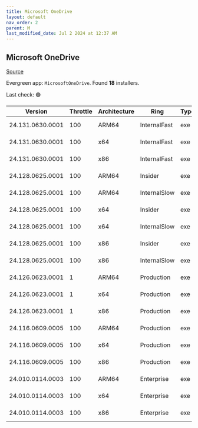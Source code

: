 ```yaml
---
title: Microsoft OneDrive
layout: default
nav_order: 2
parent: M
last_modified_date: Jul 2 2024 at 12:37 AM
---
```


## Microsoft OneDrive

[Source](https://onedrive.live.com/)

Evergreen app: `MicrosoftOneDrive`. Found **18** installers.

Last check: 🟢

| Version          | Throttle | Architecture | Ring         | Type | Sha256                                                           | URI                                                                                                                                                                  |
| ---------------- | -------- | ------------ | ------------ | ---- | ---------------------------------------------------------------- | -------------------------------------------------------------------------------------------------------------------------------------------------------------------- |
| 24.131.0630.0001 | 100      | ARM64        | InternalFast | exe  | 90ba4f3efc5ad56ae70b321890c29fa866ce66e1e0fa04813f498dc313869dc7 | [https://oneclient.sfx.ms/Win/Installers/24.131.0630.0001/arm64/OneDriveSetup.exe](https://oneclient.sfx.ms/Win/Installers/24.131.0630.0001/arm64/OneDriveSetup.exe) |
| 24.131.0630.0001 | 100      | x64          | InternalFast | exe  | 4cf43839cfec600d1dd9a6a02451f36561d41535f30a6f87e4b2d92d40188b24 | [https://oneclient.sfx.ms/Win/Installers/24.131.0630.0001/amd64/OneDriveSetup.exe](https://oneclient.sfx.ms/Win/Installers/24.131.0630.0001/amd64/OneDriveSetup.exe) |
| 24.131.0630.0001 | 100      | x86          | InternalFast | exe  | bb1112d76def8706092cfdf49461b8f54d46cec04522775abb7ff3278f62ed54 | [https://oneclient.sfx.ms/Win/Installers/24.131.0630.0001/OneDriveSetup.exe](https://oneclient.sfx.ms/Win/Installers/24.131.0630.0001/OneDriveSetup.exe)             |
| 24.128.0625.0001 | 100      | ARM64        | Insider      | exe  | 5f0311c28c228f57c274e8d75fe962dd903e1652412c456fdab7c7ff4f30dc80 | [https://oneclient.sfx.ms/Win/Installers/24.128.0625.0001/arm64/OneDriveSetup.exe](https://oneclient.sfx.ms/Win/Installers/24.128.0625.0001/arm64/OneDriveSetup.exe) |
| 24.128.0625.0001 | 100      | ARM64        | InternalSlow | exe  | 5f0311c28c228f57c274e8d75fe962dd903e1652412c456fdab7c7ff4f30dc80 | [https://oneclient.sfx.ms/Win/Installers/24.128.0625.0001/arm64/OneDriveSetup.exe](https://oneclient.sfx.ms/Win/Installers/24.128.0625.0001/arm64/OneDriveSetup.exe) |
| 24.128.0625.0001 | 100      | x64          | Insider      | exe  | 8e856080010b02804cb830f9437f9a387a9f932fb25d59d9014b285468d692f3 | [https://oneclient.sfx.ms/Win/Installers/24.128.0625.0001/amd64/OneDriveSetup.exe](https://oneclient.sfx.ms/Win/Installers/24.128.0625.0001/amd64/OneDriveSetup.exe) |
| 24.128.0625.0001 | 100      | x64          | InternalSlow | exe  | 8e856080010b02804cb830f9437f9a387a9f932fb25d59d9014b285468d692f3 | [https://oneclient.sfx.ms/Win/Installers/24.128.0625.0001/amd64/OneDriveSetup.exe](https://oneclient.sfx.ms/Win/Installers/24.128.0625.0001/amd64/OneDriveSetup.exe) |
| 24.128.0625.0001 | 100      | x86          | Insider      | exe  | d9b1dd2525e81c1130c63cc2806fdd640d692ba0458e9d5f8b989bd586794cbb | [https://oneclient.sfx.ms/Win/Installers/24.128.0625.0001/OneDriveSetup.exe](https://oneclient.sfx.ms/Win/Installers/24.128.0625.0001/OneDriveSetup.exe)             |
| 24.128.0625.0001 | 100      | x86          | InternalSlow | exe  | d9b1dd2525e81c1130c63cc2806fdd640d692ba0458e9d5f8b989bd586794cbb | [https://oneclient.sfx.ms/Win/Installers/24.128.0625.0001/OneDriveSetup.exe](https://oneclient.sfx.ms/Win/Installers/24.128.0625.0001/OneDriveSetup.exe)             |
| 24.126.0623.0001 | 1        | ARM64        | Production   | exe  | 85d237d5a31042e2e21892863782fab48dc972aa083892d3514eba3f0750c9da | [https://oneclient.sfx.ms/Win/Installers/24.126.0623.0001/arm64/OneDriveSetup.exe](https://oneclient.sfx.ms/Win/Installers/24.126.0623.0001/arm64/OneDriveSetup.exe) |
| 24.126.0623.0001 | 1        | x64          | Production   | exe  | 9a7e3ba369e456a6b019577ffd78851f05af2a4d685446412484ac4016336964 | [https://oneclient.sfx.ms/Win/Installers/24.126.0623.0001/amd64/OneDriveSetup.exe](https://oneclient.sfx.ms/Win/Installers/24.126.0623.0001/amd64/OneDriveSetup.exe) |
| 24.126.0623.0001 | 1        | x86          | Production   | exe  | c4fac8c0d749a432b4b1f312c3309966e5129c914c0e81efd34c989e043b9121 | [https://oneclient.sfx.ms/Win/Installers/24.126.0623.0001/OneDriveSetup.exe](https://oneclient.sfx.ms/Win/Installers/24.126.0623.0001/OneDriveSetup.exe)             |
| 24.116.0609.0005 | 100      | ARM64        | Production   | exe  | e9e910aa2e10441fdb69e15a3db1b79ef33a1dea424a30372a6dccd50bccf5e5 | [https://oneclient.sfx.ms/Win/Installers/24.116.0609.0005/arm64/OneDriveSetup.exe](https://oneclient.sfx.ms/Win/Installers/24.116.0609.0005/arm64/OneDriveSetup.exe) |
| 24.116.0609.0005 | 100      | x64          | Production   | exe  | a559c852a6dbfac3c1c2616657df077fdcfa741853d9520449ef556baca4b4d5 | [https://oneclient.sfx.ms/Win/Installers/24.116.0609.0005/amd64/OneDriveSetup.exe](https://oneclient.sfx.ms/Win/Installers/24.116.0609.0005/amd64/OneDriveSetup.exe) |
| 24.116.0609.0005 | 100      | x86          | Production   | exe  | f46b56749e663538a30be46789341564934d2ffbffa47793908ccc96e0b34acc | [https://oneclient.sfx.ms/Win/Installers/24.116.0609.0005/OneDriveSetup.exe](https://oneclient.sfx.ms/Win/Installers/24.116.0609.0005/OneDriveSetup.exe)             |
| 24.010.0114.0003 | 100      | ARM64        | Enterprise   | exe  | 4959404b563a9813bd2e6ee361aad266135165676003db76dc173671f12cc390 | [https://oneclient.sfx.ms/Win/Installers/24.010.0114.0003/arm64/OneDriveSetup.exe](https://oneclient.sfx.ms/Win/Installers/24.010.0114.0003/arm64/OneDriveSetup.exe) |
| 24.010.0114.0003 | 100      | x64          | Enterprise   | exe  | 6d02a25e10f441976e856d9672c174a5c2e3f9966eca2934f2f701c00d2bfbf6 | [https://oneclient.sfx.ms/Win/Installers/24.010.0114.0003/amd64/OneDriveSetup.exe](https://oneclient.sfx.ms/Win/Installers/24.010.0114.0003/amd64/OneDriveSetup.exe) |
| 24.010.0114.0003 | 100      | x86          | Enterprise   | exe  | 18c63fb18ead14f73d690567c7854375214cf9e34fae721f78fe4fc86f64d4cf | [https://oneclient.sfx.ms/Win/Installers/24.010.0114.0003/OneDriveSetup.exe](https://oneclient.sfx.ms/Win/Installers/24.010.0114.0003/OneDriveSetup.exe)             |
